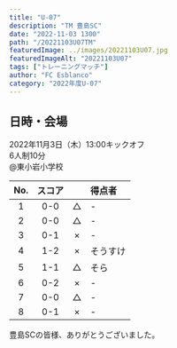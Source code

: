 ```yaml
---
title: "U-07"
description: "TM 豊島SC"
date: "2022-11-03 1300"
path: "/20221103U07TM"
featuredImage: ../images/20221103U07.jpg
featuredImageAlt: "20221103U07"
tags: ["トレーニングマッチ"]
author: "FC Esblanco"
category: "2022年度U-07"
---
```


## 日時・会場

2022年11月3日（木）13:00キックオフ<br>
6人制10分<br>
@東小岩小学校

| No.| スコア |   | 得点者  |
|:--:|:------:|:-:|:--------|
| 1  | 0-0 | △ |-|
| 2  | 0-0 | △ |-|
| 3  | 0-1 | × |-|
| 4  | 1-2 | × |そうすけ|
| 5  | 1-1 | △ |そら|
| 6  | 0-2 | × |-|
| 7  | 0-0 | △ |-|
| 8  | 0-1 | × |-|


豊島SCの皆様、ありがとうございました。